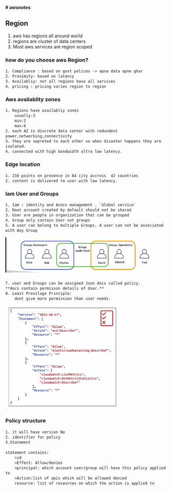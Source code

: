 **# awsnotes**
## Region
1. aws has regions all around world
2. regions are cluster of data centers
3. Most aws services are region scoped

### how do you choose aws Region?
    1. Compliance : based on govt polices -> apna data apne ghar
    2. Proximity: based on latency 
    3. Availabliy: not all regions have all services
    4. pricing : pricing varies region to region 
### Aws availablity zones
    1. Regions have availabliy zones
        usually:3
        min:2
        max:6
    2. each AZ is discrete data center with redundent power,networking,connectivity
    3. they are sepreted to each other so when disaster happens they are isolated.
    4. connected with high bandwidth ultra low latency.


### Edge location
    1. 216 points on presence in 84 city accross  42 countries 
    2. content is delivered to user with low latency.

### Iam User and Groups
    1. Iam : identity and Acess management . `Global service`
    2. Root account created by default should not be shared
    3. User are people in organization that can be grouped
    4. Group only contain User not groups
    5. A user can belong to multiple Groups, A user can not be associated with Any Group
![Alt text](./UserandGroup.png?raw=true "User and groups")
### 
    7. user and Groups can be assigned Json docs called policy.
    **docs contain permisson details of User.**
    8. Least Previlage Principle:
        dont give more permission than user needs.
![Alt text](./policies.png?raw=true "policies")

    

### Policy structure
    1. it will have version No
    2. identifier for policy
    3.Statement

    statement contains:
        >id
        >Effect: Allow/denies
        >principal: which account user/group will have this policy applied to
        >Action:list of apis which will be allowed denied
        resource: list of resources on which the action is applied to



